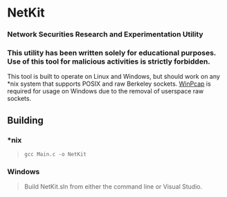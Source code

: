 # NetKit
### Network Securities Research and Experimentation Utility

### This utility has been written solely for educational purposes. Use of this tool for malicious activities is strictly forbidden.

This tool is built to operate on Linux and Windows, but should work on any \*nix system that supports POSIX and raw Berkeley sockets. [WinPcap](https://www.winpcap.org/) is required for usage on Windows due to the removal of userspace raw sockets.

## Building
### \*nix
> `gcc Main.c -o NetKit`
### Windows
> Build NetKit.sln from either the command line or Visual Studio.

